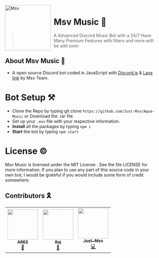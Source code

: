 <img width="150" height="150" align="left" style="float: left; margin: 0 10px 0 0;" alt="Msv" src="https://images-ext-1.discordapp.net/external/ErdbbJUm8lgGPnEdZJICYfGW_82Aau5NJeovfaK13iA/%3Fsize%3D4096/https/cdn.discordapp.com/avatars/720218422222520410/a810fc5ce3103276af1bb21bb1c81e4d.webp?width=427&height=427"> 

# Msv Music 🎵
> A Advanced Discord Music Bot with a 24/7 Have Many Premium Features with filters and more willl be add soon

## About Msv Music 🚧

- A open source Discord bot coded in JavaScript with [Discord.js](https://discord.js.org/#/) & [Lava link](https://www.npmjs.com/package/lavalink) by Msv Team.
# Bot Setup ⚒

- Clone the Repo by typing git clone `https://github.com/Just-Msv/Aqua-Music` or Download the .rar file
- Set up your `.env` file with your respective information.
- **Install** all the packages by typing `npm i`
- **Start** the bot by typing `npm start`

# License ©

Msv Music is licensed under the MIT License . See the file LICENSE for more information. If you plan to use any part of this source code in your own bot, I would be grateful if you would include some form of credit somewhere.

##  Contributors 🎗

<table>
  <tr>
     <td align="center"><a href="https://github.com/rajamoulimallareddy"><img src="https://images-ext-1.discordapp.net/external/SjcVBhEfD9orMW175-0Gih3A8-PlKXEezRUNHdOW3Fo/%3Fsize%3D4096/https/cdn.discordapp.com/avatars/688028837711446041/5e0ec32aaf9a2041ac37715db7656fcd.webp?width=427&height=427" width="100px;" alt=""/><br /><sub><b>ARES</b></sub></a><br /><a href="https://github.com/houseofgeeks/hg/commits?author=rajamoulimallareddy" title="Owner">👑</a></td>
     <td align="center"><a href="https://github.com/raj123567"><img src="https://images-ext-1.discordapp.net/external/R-ErTCuiRLkHvVKq3ZoWaiYcWwKxUbFpwaXJW0-3vc8/%3Fsize%3D4096/https/cdn.discordapp.com/avatars/663759563555733543/41a5584bdbdb7a3c4a56da4e9a5ba48d.webp?width=427&height=427" width="100px;" alt=""/><br /><sub><b>Raj</b></sub></a><br /><a href="https://github.com/Madnesssik/hg/commits?author=raj123567" title="Music">🎵</a></td>
     <td align="center"><a href="https://github.com/Just-Msv"><img src="https://images-ext-1.discordapp.net/external/ErdbbJUm8lgGPnEdZJICYfGW_82Aau5NJeovfaK13iA/%3Fsize%3D4096/https/cdn.discordapp.com/avatars/720218422222520410/a810fc5ce3103276af1bb21bb1c81e4d.webp?width=427&height=427" width="100px;" alt=""/><br /><sub><b>Just-Msv</b></sub></a><br /><a href="https://github.com/Zaynee/hg/commits?author=Just-Msv" title="Code">💻</a></td>
     
  </tr>
  
</table>
